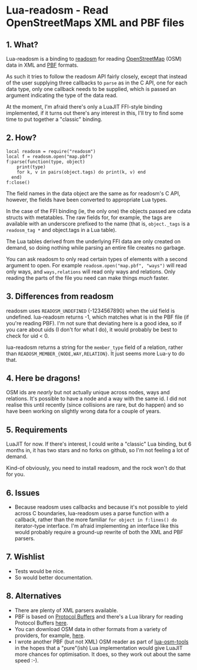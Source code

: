 # Lua-readosm - Read OpenStreetMaps XML and PBF files

## 1. What?

Lua-readosm is a binding to
[readosm](https://www.gaia-gis.it/fossil/readosm/index) for reading
[OpenStreetMap](http://www.openstreetmap.org) (OSM) data in XML and
[PBF](http://wiki.openstreetmap.org/wiki/PBF_Format) formats.

As such it tries to follow the readosm API fairly closely, except that
instead of the user supplying three callbacks to `parse` as in the C API,
one for each data type,
only one callback needs to be supplied, which is passed an argument
indicating the type of the data read.

At the moment, I'm afraid there's only a LuaJIT FFI-style binding implemented,
if it turns out there's any interest in this, I'll try to find some time to
put together a "classic" binding.


## 2. How?

    local readosm = require("readosm")
    local f = readosm.open("map.pbf")
    f:parse(function(type, object)
        print(type)
        for k, v in pairs(object.tags) do print(k, v) end
      end)
    f:close()

The field names in the data object are the same as for readosm's C API,
however, the fields have been converted to appropriate Lua types.

In the case of the FFI binding (ie, the only one) the objects passed are
cdata structs with metatables.  The raw fields for, for example, the tags
are available with an underscore prefixed to the name
(that is, `object._tags` is a `readosm_tag *` and object.tags in a Lua table).

The Lua tables derived from the underlying FFI data are only created on demand,
so doing nothing while parsing an entire file creates no garbage.

You can ask readosm to only read certain types of elements with a second
argument to open.  For example `readosm.open("map.pbf", "ways")` will read
only ways, and `ways,relations` will read only ways and relations.
Only reading the parts of the file you need can make things *much* faster.


## 3. Differences from readosm

readosm uses `READOSM_UNDEFINED` (-1234567890) when the uid field is undefined.
lua-readosm returns -1, which matches what is in the PBF file (if you're
reading PBF).
I'm not sure that deviating here is a good idea, so if you care about uids
(I don't for what I do), it would probably be best to check for uid < 0.

lua-readosm returns a string for the `member_type` field of a relation,
rather than `READOSM_MEMBER_{NODE,WAY,RELATION}`.
It just seems more Lua-y to do that.


## 4. Here be dragons!

OSM ids are *nearly* but not actually unique across nodes, ways and relations.
It's possible to have a node and a way with the same id.
I did not realise this until recently
(since collisions are rare, but do happen)
and so have been working on slightly wrong data for a couple of years.


## 5. Requirements

LuaJIT for now.
If there's interest, I could write a "classic" Lua binding,
but 6 months in, it has two stars and no forks on github,
so I'm not feeling a lot of demand.

Kind-of obviously, you need to install readosm, and the rock won't do
that for you.


## 6. Issues

+ Because readosm uses callbacks and because it's not possible to yield
  across C boundaries, lua-readosm uses a parse function with a callback,
  rather than the more familiar `for object in f:lines() do` iterator-type
  interface.  I'm afraid implementing an interface like this would probably
  require a ground-up rewrite of both the XML and PBF parsers.


## 7. Wishlist

+ Tests would be nice.
+ So would better documentation.


## 8. Alternatives

+ There are plenty of XML parsers available.
+ PBF is based on [Protocol Buffers](https://code.google.com/p/protobuf/)
  and there's a Lua library for reading Protocol Buffers
  [here](https://github.com/Neopallium/lua-pb).
+ You can download OSM data in other formats from a variety of providers,
  for example, [here](http://www.geofabrik.de/data/shapefiles.html).
+ I wrote another PBF (but not XML) OSM reader as part of
  [lua-osm-tools](https://github.com/geoffleyland/lua-osm-tools)
  in the hopes that a "pure"(ish) Lua implementation would give LuaJIT more
  chances for optimisation.
  It does, so they work out about the same speed :-).


